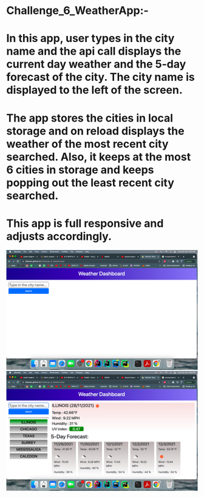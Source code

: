 # Challenge_6_WeatherApp:-
# In this app, user types in the city name and the api call displays the current day weather and the 5-day forecast of the city. The city name is displayed to the left of the screen.
# The app stores the cities in local storage and on reload displays the weather of the most recent city searched. Also, it keeps at the most 6 cities in storage and keeps popping out the least recent city searched.
# This app is full responsive and adjusts accordingly.
![](assets/img/sc1.png)
![](assets/img/sc2.png)
